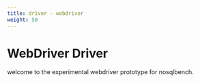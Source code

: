 ```yaml
---
title: driver - webdriver
weight: 50
---
```

# WebDriver Driver

welcome to the experimental webdriver prototype for nosqlbench.


